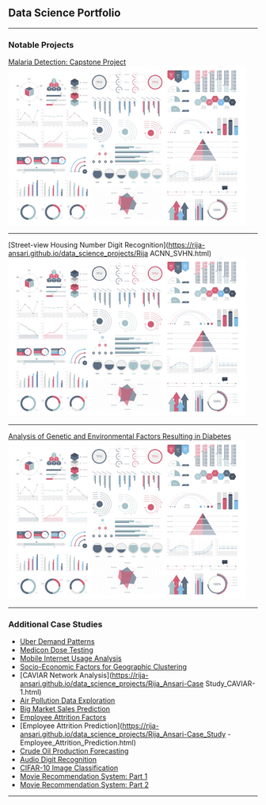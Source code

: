 ## Data Science Portfolio

---

### Notable Projects  

[Malaria Detection: Capstone Project](https://rija-ansari.github.io/data_science_projects/Rija_Ansari_Malaria_Detection_Final.html)
<img src="images/dummy_thumbnail.jpg?raw=true"/>

---
[Street-view Housing Number Digit Recognition](https://rija-ansari.github.io/data_science_projects/Rija ACNN_SVHN.html)
<img src="images/dummy_thumbnail.jpg?raw=true"/>

---
[Analysis of Genetic and Environmental Factors Resulting in Diabetes](https://rija-ansari.github.io/data_science_projects/RijaAnsari-PimaIndiansDiabetesAnalysis-2.html)
<img src="images/dummy_thumbnail.jpg?raw=true"/>

---

### Additional Case Studies

- [Uber Demand Patterns](https://rija-ansari.github.io/data_science_projects/Rija_Ansari-Uber_Case_Study.html)
- [Medicon Dose Testing](https://rija-ansari.github.io/data_science_projects/Rija_Ansari-Medicon_Dose_Testing.html)
- [Mobile Internet Usage Analysis](https://rija-ansari.github.io/data_science_projects/Rija_Ansari-Mobile_Internet_Usage_Analysis.html)
- [Socio-Economic Factors for Geographic Clustering](https://rija-ansari.github.io/data_science_projects/Rija_Ansari-Practice_Case_Study_Clustering.html)
- [CAVIAR Network Analysis](https://rija-ansari.github.io/data_science_projects/Rija_Ansari-Case Study_CAVIAR-1.html)
- [Air Pollution Data Exploration](https://rija-ansari.github.io/data_science_projects/Rija_Ansari-Case_Study_PCA_and_TSNE-1.html)
- [Big Market Sales Prediction](https://rija-ansari.github.io/data_science_projects/Rija_Ansari-Case_Study_BigMart_Sales_Prediction.html)
- [Employee Attrition Factors](https://rija-ansari.github.io/data_science_projects/Rija_Ansari-Case_Study_Employee_Attrition.html)
- [Employee Attrition Prediction](https://rija-ansari.github.io/data_science_projects/Rija_Ansari-Case_Study - Employee_Attrition_Prediction.html)
- [Crude Oil Production Forecasting](https://rija-ansari.github.io/data_science_projects/Rija_Ansari-Case_Study_Crude_Oil_Production_Forecasting.html)
- [Audio Digit Recognition](https://rija-ansari.github.io/data_science_projects/Rija_Ansari-Audio_MNIST_Digit_Recognition.html)
- [CIFAR-10 Image Classification](https://rija-ansari.github.io/data_science_projects/Rija_Ansari-CIFAR_10_Image_Classification.html)
- [Movie Recommendation System: Part 1](https://rija-ansari.github.io/data_science_projects/Rija_Ansari-Recommendation_Systems_Case_Study_Notebook_Part1-1.html)
- [Movie Recommendation System: Part 2](https://rija-ansari.github.io/data_science_projects/Rija_Ansari-Recommendation_Systems_Case_Study_Notebook_Part2-1.html)

---




